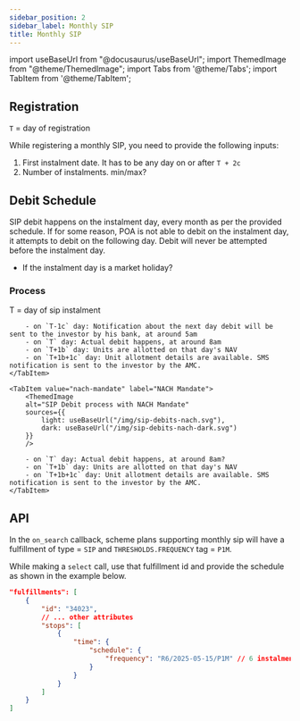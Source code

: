 ```yaml
---
sidebar_position: 2
sidebar_label: Monthly SIP
title: Monthly SIP
---
```


import useBaseUrl from "@docusaurus/useBaseUrl";
import ThemedImage from "@theme/ThemedImage";
import Tabs from '@theme/Tabs';
import TabItem from '@theme/TabItem';

## Registration

`T` = day of registration  

While registering a monthly SIP, you need to provide the following inputs:
1. First instalment date. It has to be any day on or after `T + 2c`
2. Number of instalments. min/max?

## Debit Schedule

SIP debit happens on the instalment day, every month as per the provided schedule. If for some reason, POA is not able to debit on the instalment day, it attempts to debit on the following day. Debit will never be attempted before the instalment day.

- If the instalment day is a market holiday?

### Process

T = day of sip instalment  

<Tabs>
    <TabItem value="upi-autopay" label="UPI Autopay" default>
        <ThemedImage
        alt="SIP Debit process with UPI Autopay Mandate"
        sources={{
            light: useBaseUrl("/img/sip-debits-upiautopay.svg"),
            dark: useBaseUrl("/img/sip-debits-upiautopay-dark.svg"),
        }}
        />

        - on `T-1c` day: Notification about the next day debit will be sent to the investor by his bank, at around 5am
        - on `T` day: Actual debit happens, at around 8am
        - on `T+1b` day: Units are allotted on that day's NAV
        - on `T+1b+1c` day: Unit allotment details are available. SMS notification is sent to the investor by the AMC.
    </TabItem>

    <TabItem value="nach-mandate" label="NACH Mandate">
        <ThemedImage
        alt="SIP Debit process with NACH Mandate"
        sources={{
            light: useBaseUrl("/img/sip-debits-nach.svg"),
            dark: useBaseUrl("/img/sip-debits-nach-dark.svg")
        }}
        />

        - on `T` day: Actual debit happens, at around 8am?
        - on `T+1b` day: Units are allotted on that day's NAV
        - on `T+1b+1c` day: Unit allotment details are available. SMS notification is sent to the investor by the AMC.    
    </TabItem>
</Tabs>

## API

In the `on_search` callback, scheme plans supporting monthly sip will have a fulfillment of type = `SIP` and `THRESHOLDS.FREQUENCY` tag = `P1M`. 

While making a `select` call, use that fulfillment id and provide the schedule as shown in the example below.

```json
"fulfillments": [
    {
        "id": "34023",
        // ... other attributes
        "stops": [
            {
                "time": {
                    "schedule": {
                        "frequency": "R6/2025-05-15/P1M" // 6 instalments, starting 15th May and recurring every month on 15th
                    }
                }
            }
        ]
    }
]
```